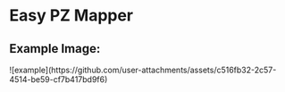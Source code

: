 <h1>Easy PZ Mapper</h1>

<h2>Example Image:</h2>
![example](https://github.com/user-attachments/assets/c516fb32-2c57-4514-be59-cf7b417bd9f6)
